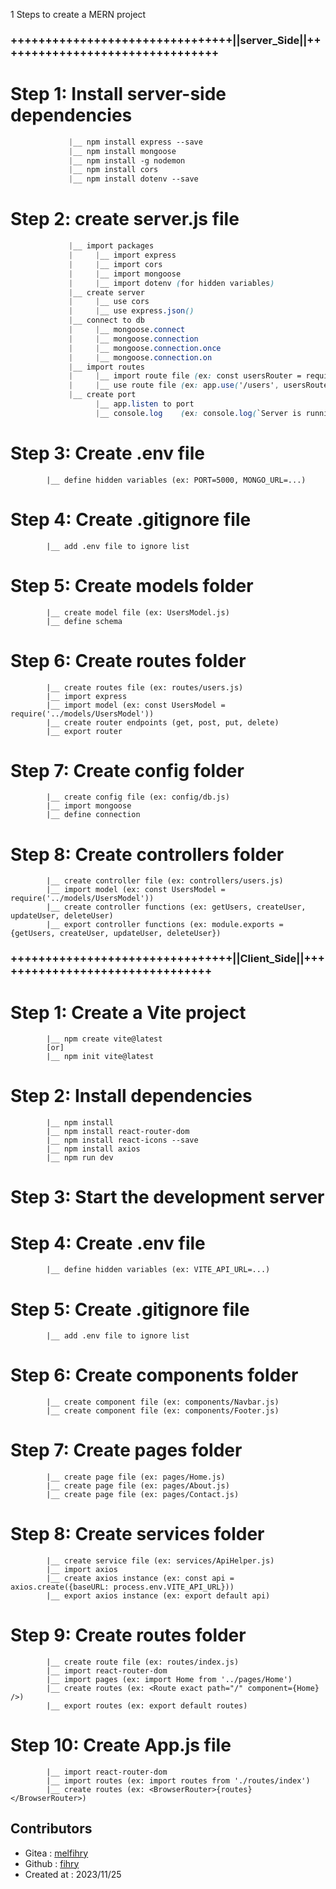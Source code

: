 1 Steps to create a MERN project

###                    ++++++++++++++++++++++++++++++++||server_Side||++++++++++++++++++++++++++++++++
# Step 1: Install server-side dependencies
```css
             |__ npm install express --save
             |__ npm install mongoose
             |__ npm install -g nodemon
             |__ npm install cors
             |__ npm install dotenv --save
```
# Step 2:  create server.js file
```css
             |__ import packages
             |     |__ import express
             |     |__ import cors
             |     |__ import mongoose
             |     |__ import dotenv (for hidden variables)
             |__ create server
             |     |__ use cors
             |     |__ use express.json()
             |__ connect to db
             |     |__ mongoose.connect
             |     |__ mongoose.connection
             |     |__ mongoose.connection.once
             |     |__ mongoose.connection.on
             |__ import routes
             |     |__ import route file (ex: const usersRouter = require('./routes/users'))
             |     |__ use route file (ex: app.use('/users', usersRouter))
             |__ create port
                   |__ app.listen to port
                   |__ console.log    (ex: console.log(`Server is running on port ${port}`))
```
# Step 3: Create .env file
            |__ define hidden variables (ex: PORT=5000, MONGO_URL=...)
# Step 4: Create .gitignore file
            |__ add .env file to ignore list
# Step 5: Create models folder
            |__ create model file (ex: UsersModel.js)
            |__ define schema
# Step 6: Create routes folder
            |__ create routes file (ex: routes/users.js)
            |__ import express
            |__ import model (ex: const UsersModel = require('../models/UsersModel'))
            |__ create router endpoints (get, post, put, delete)
            |__ export router
# Step 7: Create config folder
            |__ create config file (ex: config/db.js)
            |__ import mongoose
            |__ define connection
# Step 8: Create controllers folder

            |__ create controller file (ex: controllers/users.js)
            |__ import model (ex: const UsersModel = require('../models/UsersModel'))
            |__ create controller functions (ex: getUsers, createUser, updateUser, deleteUser)
            |__ export controller functions (ex: module.exports = {getUsers, createUser, updateUser, deleteUser})         
###                   ++++++++++++++++++++++++++++++++||Client_Side||++++++++++++++++++++++++++++++++
# Step 1: Create a Vite project
            |__ npm create vite@latest
            [or]
            |__ npm init vite@latest
# Step 2: Install dependencies
            |__ npm install
            |__ npm install react-router-dom
            |__ npm install react-icons --save
            |__ npm install axios
            |__ npm run dev
# Step 3: Start the development server
# Step 4: Create .env file
            |__ define hidden variables (ex: VITE_API_URL=...)
# Step 5: Create .gitignore file
            |__ add .env file to ignore list
# Step 6: Create components folder
            |__ create component file (ex: components/Navbar.js)
            |__ create component file (ex: components/Footer.js)
# Step 7: Create pages folder
            |__ create page file (ex: pages/Home.js)
            |__ create page file (ex: pages/About.js)
            |__ create page file (ex: pages/Contact.js)
# Step 8: Create services folder
            |__ create service file (ex: services/ApiHelper.js)
            |__ import axios
            |__ create axios instance (ex: const api = axios.create({baseURL: process.env.VITE_API_URL}))
            |__ export axios instance (ex: export default api)
# Step 9: Create routes folder
            |__ create route file (ex: routes/index.js)
            |__ import react-router-dom
            |__ import pages (ex: import Home from '../pages/Home')
            |__ create routes (ex: <Route exact path="/" component={Home} />)
            |__ export routes (ex: export default routes)
# Step 10: Create App.js file
            |__ import react-router-dom
            |__ import routes (ex: import routes from './routes/index')
            |__ create routes (ex: <BrowserRouter>{routes}</BrowserRouter>)

## Contributors
- Gitea : [melfihry](https://learn.zone01oujda.ma/git/melfihry)
- Github : [fihry](https://github.com/fihry)
- Created at : 2023/11/25
